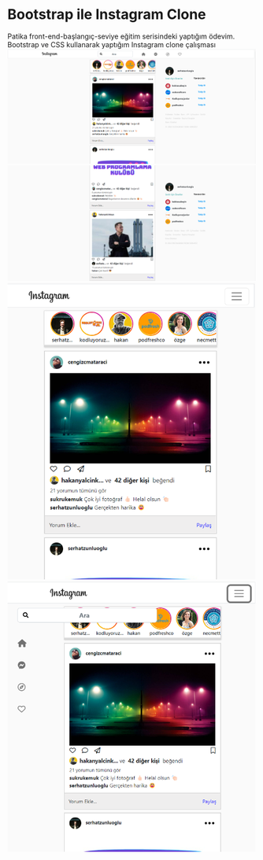 # Bootstrap ile Instagram Clone
 Patika front-end-başlangıç-seviye eğitim serisindeki yaptığım ödevim. Bootstrap ve CSS kullanarak yaptığım Instagram clone çalışması 
![alt text](https://github.com/serhatzunluoglu/Bootstrap-ile-Instagram-Clone/blob/77b1372142a6df3e3e44380b67c52281e00fe135/Proje%20Resimleri/1.png)
![alt text](https://github.com/serhatzunluoglu/Bootstrap-ile-Instagram-Clone/blob/c2ca6ef289e3762c1490810aaef72e51c1ea5188/Proje%20Resimleri/2.png)
![alt text](https://github.com/serhatzunluoglu/Bootstrap-ile-Instagram-Clone/blob/77b1372142a6df3e3e44380b67c52281e00fe135/Proje%20Resimleri/3.png)
![alt text](https://github.com/serhatzunluoglu/Bootstrap-ile-Instagram-Clone/blob/77b1372142a6df3e3e44380b67c52281e00fe135/Proje%20Resimleri/4.png)
